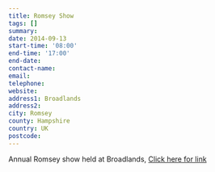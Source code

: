```yaml
---
title: Romsey Show
tags: []
summary: 
date: 2014-09-13
start-time: '08:00'
end-time: '17:00'
end-date: 
contact-name: 
email: 
telephone: 
website: 
address1: Broadlands
address2: 
city: Romsey
county: Hampshire
country: UK
postcode: 
---
```

Annual Romsey show held at Broadlands, [Click here for link](http://www.romseyshow.co.uk/)

